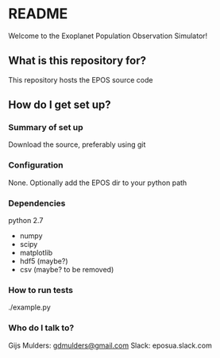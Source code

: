 # README #

Welcome to the Exoplanet Population Observation Simulator!

## What is this repository for? ##

This repository hosts the EPOS source code

## How do I get set up? ##

### Summary of set up ###
Download the source, preferably using git

### Configuration ###
None. Optionally add the EPOS dir to your python path

### Dependencies ###
python 2.7

* numpy
* scipy
* matplotlib
* hdf5 (maybe?)
* csv (maybe? to be removed)

### How to run tests ###
./example.py

### Who do I talk to? ###
Gijs Mulders: gdmulders@gmail.com
Slack: eposua.slack.com